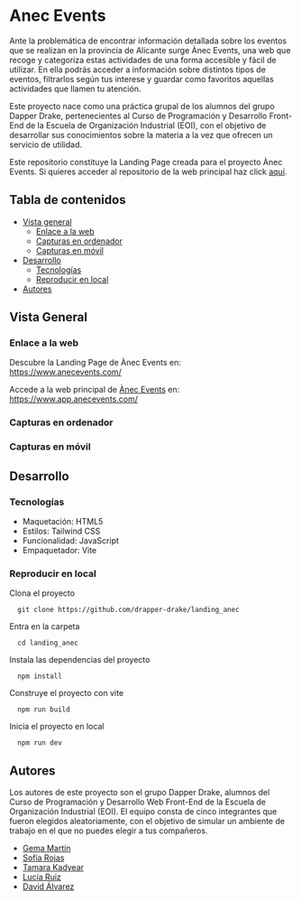 # Anec Events

Ante la problemática de encontrar información detallada sobre los eventos que se realizan en la provincia de Alicante surge Ànec Events, una web que recoge y categoriza estas actividades de una forma accesible y fácil de utilizar. En ella podrás acceder a información sobre distintos tipos de eventos, filtrarlos según tus interese y guardar como favoritos aquellas actividades que llamen tu atención.

Este proyecto nace como una práctica grupal de los alumnos del grupo Dapper Drake, pertenecientes al Curso de Programación y Desarrollo Front-End de la Escuela de Organización Industrial (EOI), con el objetivo de desarrollar sus conocimientos sobre la materia a la vez que ofrecen un servicio de utilidad.

Este repositorio constituye la Landing Page creada para el proyecto Ànec Events. Si quieres acceder al repositorio de la web principal haz click [aquí](https://github.com/drapper-drake/anec_events).

## Tabla de contenidos

- [Vista general](#vista-general)
  - [Enlace a la web](#enlace-a-la-web)
  - [Capturas en ordenador](#capturas-en-ordenador)
  - [Capturas en móvil](#capturas-en-móvil)
- [Desarrollo](#desarrollo)
  - [Tecnologías](#tecnologías)
  - [Reproducir en local](#reproducir-en-local)
- [Autores](#autores)

## Vista General

### Enlace a la web
Descubre la Landing Page de Ànec Events en:
https://www.anecevents.com/

Accede a la web principal de [Ànec Events](https://github.com/drapper-drake/landing_anec) en:
https://www.app.anecevents.com/


### Capturas en ordenador

### Capturas en móvil

## Desarrollo
### Tecnologías
- Maquetación: HTML5
- Estilos: Tailwind CSS
- Funcionalidad: JavaScript
- Empaquetador: Vite

### Reproducir en local
Clona el proyecto
```
  git clone https://github.com/drapper-drake/landing_anec
```
Entra en la carpeta
```
  cd landing_anec
```
Instala las dependencias del proyecto
```
  npm install
```
Construye el proyecto con vite
```
  npm run build
```
Inicia el proyecto en local
```
  npm run dev
```

## Autores
Los autores de este proyecto son el grupo Dapper Drake, alumnos del Curso de Programación y Desarrollo Web Front-End de la Escuela de Organización Industrial (EOI).
El equipo consta de cinco integrantes que fueron elegidos aleatoriamente, con el objetivo de simular un ambiente de trabajo en el que no puedes elegir a tus compañeros.


- [Gema Martín](https://github.com/geminway92)
- [Sofía Rojas](https://github.com/RoseGafe)
- [Tamara Kadyear](https://github.com/TKadyear)
- [Lucía Ruiz](https://github.com/Lulurm22)
- [David Álvarez](https://github.com/deivizzzZ)


